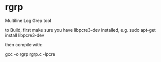 # rgrp
Multiline Log Grep tool

to Build, first make sure you have libpcre3-dev installed, e.g.
sudo apt-get install libpcre3-dev

then compile with:

gcc -o rgrp rgrp.c -lpcre
